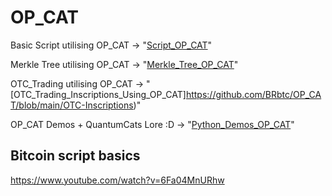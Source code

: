 # OP_CAT
Basic Script utilising OP_CAT -> "[Script_OP_CAT](https://github.com/BRbtc/OP_CAT/blob/main/Utilising_OP_CAT)"

Merkle Tree utilising OP_CAT -> "[Merkle_Tree_OP_CAT](https://github.com/BRbtc/OP_CAT/blob/main/Merkle_Tree_Utilising_OP_CAT)"

OTC_Trading utilising OP_CAT -> "[OTC_Trading_Inscriptions_Using_OP_CAT]https://github.com/BRbtc/OP_CAT/blob/main/OTC-Inscriptions)"

OP_CAT Demos + QuantumCats Lore :D -> "[Python_Demos_OP_CAT](https://github.com/BRbtc/OP_CAT/tree/main/OP_CAT_Demos_Bonus)" 

## Bitcoin script basics
https://www.youtube.com/watch?v=6Fa04MnURhw

